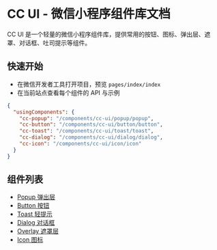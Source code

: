# CC UI - 微信小程序组件库文档

CC UI 是一个轻量的微信小程序组件库，提供常用的按钮、图标、弹出层、遮罩、对话框、吐司提示等组件。

## 快速开始

- 在微信开发者工具打开项目，预览 `pages/index/index`
- 在当前站点查看每个组件的 API 与示例

```json
{
  "usingComponents": {
    "cc-popup": "/components/cc-ui/popup/popup",
    "cc-button": "/components/cc-ui/button/button",
    "cc-toast": "/components/cc-ui/toast/toast",
    "cc-dialog": "/components/cc-ui/dialog/dialog",
    "cc-icon": "/components/cc-ui/icon/icon"
  }
}
```

## 组件列表

- [Popup 弹出层](/components/popup)
- [Button 按钮](/components/button)
- [Toast 轻提示](/components/toast)
- [Dialog 对话框](/components/dialog)
- [Overlay 遮罩层](/components/overlay)
- [Icon 图标](/components/icon) 